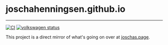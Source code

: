 # joschahenningsen.github.io
---
[![CI](https://github.com/joschahenningsen/joschahenningsen.github.io/workflows/Deploy/badge.svg)](https://github.com/joschahenningsen/joschahenningsen.github.io/actions?query=workflow%3ADeploy)
[![volkswagen status](https://auchenberg.github.io/volkswagen/volkswargen_ci.svg?v=1)](https://github.com/auchenberg/volkswagen)

This project is a direct mirror of what's going on over at [joschas.page](https://joschas.page).
